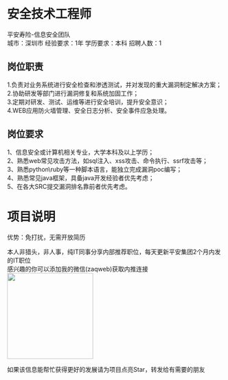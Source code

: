 # 安全技术工程师
平安寿险-信息安全团队  
城市：深圳市 经验要求：1年 学历要求：本科  招聘人数：1

## 岗位职责
1.负责对业务系统进行安全检查和渗透测试，并对发现的重大漏洞制定解决方案；   
2.协助研发等部门进行漏洞修复和系统加固工作；   
3.定期对研发、测试、运维等进行安全培训，提升安全意识；   
4.WEB应用防火墙管理、安全日志分析、安全事件应急处理。

## 岗位要求
1、信息安全或计算机相关专业，大学本科及以上学历；   
2、熟悉web常见攻击方法，如sql注入、xss攻击、命令执行、ssrf攻击等；   
3、熟悉python\ruby等一种脚本语言，能独立完成漏洞poc编写；   
4、熟悉常见java框架，具备java开发经验者优先考虑；   
5、在各大SRC提交漏洞排名靠前者优先考虑。

# 项目说明

优势：免打扰，无需开放简历

本人非猎头，非人事，纯IT同事分享内部推荐职位，每天更新平安集团2个月内发的IT职位  
感兴趣的你可以添加我的微信(zaqweb)获取内推连接  
<img src="https://github.com/zaqweb/PA-IT-JOBS/blob/master/WechatICode.jpeg"  height="200" width="200">

如果该信息能帮忙获得更好的发展请为项目点亮Star，转发给有需要的朋友




